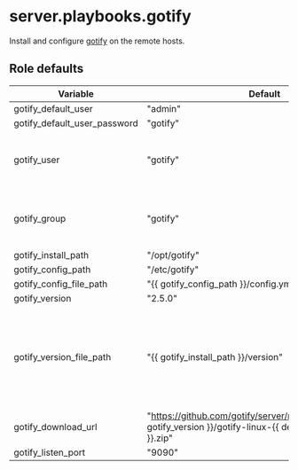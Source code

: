 # server.playbooks.gotify
Install and configure [gotify](https://gotify.net/) on the remote hosts.

## Role defaults
| Variable                     | Default                               | Comments |
|------------------------------|---------------------------------------|----------|
| gotify_default_user          | "admin"                               |          |
| gotify_default_user_password | "gotify"                              |          |
| gotify_user                  | "gotify"                              | The user which will run the gotify service  |
| gotify_group                 | "gotify"                              | The group which will run the gotify service |
| gotify_install_path          | "/opt/gotify"                         |          |
| gotify_config_path           | "/etc/gotify"                         |          |
| gotify_config_file_path      | "{{ gotify_config_path }}/config.yml" |          |
| gotify_version               | "2.5.0"                               |          |
| gotify_version_file_path     | "{{ gotify_install_path }}/version"   | version file is used to see if we need to update a previously installed gotify version |
| gotify_download_url          | "https://github.com/gotify/server/releases/download/v{{ gotify_version }}/gotify-linux-{{ deb_architecture.stdout }}.zip" |         |
| gotify_listen_port           | "9090"                                |          |